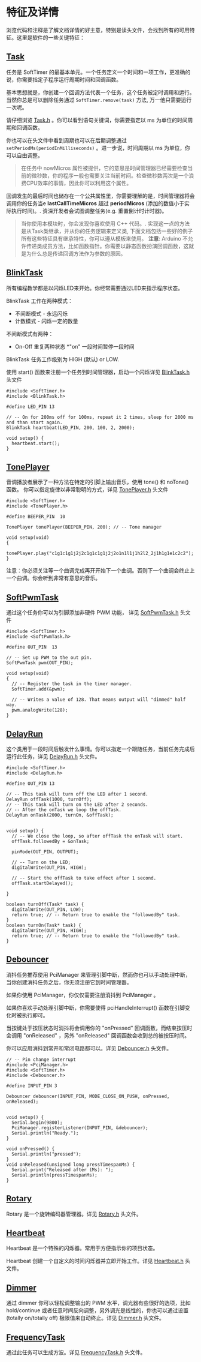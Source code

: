 # 特征及详情 #

浏览代码和注释是了解文档详情的好主意，特别是读头文件，会找到所有的可用特征。这里是软件的一些关键特征：


## [Task](https://github.com/prampec/arduino-softtimer/blob/master/src/Task.h) ##


任务是 SoftTimer 的最基本单元。一个任务定义一个时间和一项工作，更准确的说，你需要指定子程序运行周期时间和回调函数。

基本思想就是，你创建一个回调方法代表一个任务，这个任务被定时调用和运行。当然你总是可以删除任务通过 `SoftTimer.remove(task)` 方法, 万一他只需要运行一次呢。

请仔细浏览 [Task.h](https://github.com/prampec/arduino-softtimer/blob/master/src/Task.h) 。你可以看到语句关键词，你需要指定以 ms 为单位的时间周期和回调函数。

你也可以在头文件中看到周期也可以在后期调整通过 `setPeriodMs(periodInMilliseconds)` 。进一步说，时间周期以 ms 为单位，你可以自由调整。

> 在任务中 nowMicros 属性被提供，它的意思是时间管理器已经需要检查当前的微秒数，你的程序一般也需要关注当前时间。检查微秒数两次是一个浪费CPU效率的事情，因此你可以利用这个属性。

回调发生的最后时间也储存在一个公共属性里，你需要理解的是，时间管理器将会调用你的任务当e **lastCallTimeMicros** 超过 **periodMicros** (添加的数值小于实际执行时间)。. 资深开发者会试图调整任务(e.g. 重置倒计时计时器)。

 > 当你使用本模块时，你会发现你喜欢使用 C++ 代码。. 实现这一点的方法是从Task类继承，并从你的任务逻辑来定义类, 下面文档包括一些好的例子所有这些特征具有继承特性，你可以遵从模板来使用。
**注意**: Arduino 不允许传递类成员方法，比如函数指针。你需要以静态函数扮演回调函数，这就是为什么总是传递回调方法作为参数的原因。


## [BlinkTask](https://github.com/prampec/arduino-softtimer/blob/master/src/BlinkTask.h) ##


所有编程教学都是以闪烁LED来开始。你经常需要通过LED来指示程序状态。

BlinkTask 工作在两种模式：
  * 不间断模式 - 永远闪烁
  * 计数模式 - 闪烁一定的数量

不间断模式有两种：
  * On-Off 重复两种状态
  *"on" 一段时间暂停一段时间

BlinkTask 任务工作级别为 HIGH (默认) or LOW.

使用 start() 函数来注册一个任务到时间管理器，启动一个闪烁详见 [BlinkTask.h](https://github.com/prampec/arduino-softtimer/blob/master/src/BlinkTask.h) 头文件

```
#include <SoftTimer.h>
#include <BlinkTask.h>

#define LED_PIN 13

// -- On for 200ms off for 100ms, repeat it 2 times, sleep for 2000 ms and than start again.
BlinkTask heartbeat(LED_PIN, 200, 100, 2, 2000);

void setup() {
  heartbeat.start();
}
```



## [TonePlayer](https://github.com/prampec/arduino-softtimer/blob/master/src/TonePlayer.h) ##


音调播放者展示了一种方法在特定的引脚上输出音乐，使用 tone() 和 noTone() 函数。 你可以指定旋律以非常聪明的方式，详见 [TonePlayer.h](https://github.com/prampec/arduino-softtimer/blob/master/src/TonePlayer.h) 头文件

```
#include <SoftTimer.h>
#include <TonePlayer.h>

#define BEEPER_PIN  10

TonePlayer tonePlayer(BEEPER_PIN, 200); // -- Tone manager

void setup(void)
{
  tonePlayer.play("c1g1c1g1j2j2c1g1c1g1j2j2o1n1l1j1h2l2_2j1h1g1e1c2c2");
}
```

注意：你必须关注等一个曲调完成再开开始下一个曲调。否则下一个曲调会终止上一个曲调。你会听到非常有意思的音乐。



## [SoftPwmTask](https://github.com/prampec/arduino-softtimer/blob/master/src/SoftPwmTask.h) ##

通过这个任务你可以为引脚添加非硬件 PWM 功能， 详见 [SoftPwmTask.h](https://github.com/prampec/arduino-softtimer/blob/master/src/SoftPwmTask.h) 头文件

```
#include <SoftTimer.h>
#include <SoftPwmTask.h>

#define OUT_PIN  13

// -- Set up PWM to the out pin.
SoftPwmTask pwm(OUT_PIN);

void setup(void)
{
  // -- Register the task in the timer manager.
  SoftTimer.add(&pwm);
  
  // -- Writes a value of 128. That means output will "dimmed" half way. 
  pwm.analogWrite(128);
}
```


## [DelayRun](https://github.com/prampec/arduino-softtimer/blob/master/src/DelayRun.h) ##

这个类用于一段时间后触发什么事情。你可以指定一个跟随任务，当前任务完成后运行此任务，详见 [DelayRun.h](https://github.com/prampec/arduino-softtimer/blob/master/src/DelayRun.h) 头文件。

```
#include <SoftTimer.h>
#include <DelayRun.h>

#define OUT_PIN 13

// -- This task will turn off the LED after 1 second.
DelayRun offTask(1000, turnOff);
// -- This task will turn on the LED after 2 seconds.
// -- After the onTask we loop the offTask.
DelayRun onTask(2000, turnOn, &offTask);


void setup() {
  // -- We close the loop, so after offTask the onTask will start.
  offTask.followedBy = &onTask;

  pinMode(OUT_PIN, OUTPUT);
  
  // -- Turn on the LED;
  digitalWrite(OUT_PIN, HIGH);
  
  // -- Start the offTask to take effect after 1 second.
  offTask.startDelayed();
  
}

boolean turnOff(Task* task) {
  digitalWrite(OUT_PIN, LOW);
  return true; // -- Return true to enable the "followedBy" task.
}
boolean turnOn(Task* task) {
  digitalWrite(OUT_PIN, HIGH);
  return true; // -- Return true to enable the "followedBy" task.
}

```



## [Debouncer](https://github.com/prampec/arduino-softtimer/blob/master/src/Debouncer.h) ##


消抖任务推荐使用 PciManager 来管理引脚中断，然而你也可以手动处理中断，
当你创建消抖任务之后，你无须注册它到时间管理器。

如果你使用 PciManager，你仅仅需要注册消抖到 PciManager 。

如果你喜欢手动处理引脚中断，你需要使得 pciHandleInterrupt() 函数在引脚变化时被执行即可。

当按键处于按压状态时消抖将会调用你的 "onPressed" 回调函数，而结束按压时会调用 "onReleased" ，另外 "onReleased" 回调函数会收到总的被按压时间。

你可以应用消抖到常开和常闭电路都可以。详见 [Debouncer.h](https://github.com/prampec/arduino-softtimer/blob/master/src/Debouncer.h) 头文件。

```
// -- Pin change interrupt
#include <PciManager.h>
#include <SoftTimer.h>
#include <Debouncer.h>

#define INPUT_PIN 3

Debouncer debouncer(INPUT_PIN, MODE_CLOSE_ON_PUSH, onPressed, onReleased);


void setup() {
  Serial.begin(9800);
  PciManager.registerListener(INPUT_PIN, &debouncer);
  Serial.println("Ready.");
}

void onPressed() {
  Serial.println("pressed");
}
void onReleased(unsigned long pressTimespanMs) {
  Serial.print("Released after (Ms): ");
  Serial.println(pressTimespanMs);
}
```



## [Rotary](https://github.com/prampec/arduino-softtimer/blob/master/src/Rotary.h) ##


Rotary 是一个旋转编码器管理器。详见 [Rotary.h](https://github.com/prampec/arduino-softtimer/blob/master/src/Rotary.h) 头文件。




## [Heartbeat](https://github.com/prampec/arduino-softtimer/blob/master/src/Heartbeat.h) ##


Heartbeat 是一个特殊的闪烁器。常用于方便指示你的项目状态。

Heartbeat 创建一个自定义的时间闪烁器并立即开始工作。详见 [Heartbeat.h](https://github.com/prampec/arduino-softtimer/blob/master/src/Heartbeat.h) 头文件。




## [Dimmer](https://github.com/prampec/arduino-softtimer/blob/master/src/Dimmer.h) ##


通过 dimmer 你可以轻松调整输出的 PWM 水平，调光器有些很好的选项，比如 hold/continue 或者任意时间反向调整，另外调光是线性的，你也可以通过设置 (totally on/totally off) 极限值来自动终止。详见 [Dimmer.h](https://github.com/prampec/arduino-softtimer/blob/master/src/Dimmer.h) 头文件。



## [FrequencyTask](https://github.com/prampec/arduino-softtimer/blob/master/src/FrequencyTask.h) ##


通过此任务可以生成方波。详见 [FrequencyTask.h](https://github.com/prampec/arduino-softtimer/blob/master/src/FrequencyTask.h) 头文件。
